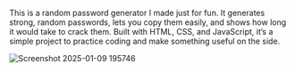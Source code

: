 This is a random password generator I made just for fun. It generates strong, random passwords, lets you copy them easily, and shows how long it would take to crack them. Built with HTML, CSS, and JavaScript, it’s a simple project to practice coding and make something useful on the side.

![Screenshot 2025-01-09 195746](https://github.com/user-attachments/assets/c83e78d6-0aea-4f50-98b7-2c79d59e3291)
